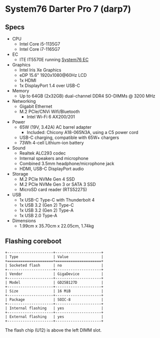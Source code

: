 # System76 Darter Pro 7 (darp7)

## Specs

- CPU
  - Intel Core i5-1135G7
  - Intel Core i7-1165G7
- EC
  - ITE IT5570E running [System76 EC](https://github.com/system76/ec)
- Graphics
  - Intel Iris Xe Graphics
  - eDP 15.6" 1920x1080@60Hz LCD
  - 1x HDMI
  - 1x DisplayPort 1.4 over USB-C
- Memory
  - Up to 64GB (2x32GB) dual-channel DDR4 SO-DIMMs @ 3200 MHz
- Networking
  - Gigabit Ethernet
  - M.2 PCIe/CNVi Wifi/Bluetooth
    - Intel Wi-Fi 6 AX200/201
- Power
  - 65W (19V, 3.42A) AC barrel adapter
    - Included: Chicony A18-065N3A, using a C5 power cord
  - USB-C charging, compatible with 65W+ chargers
  - 73Wh 4-cell Lithium-ion battery
- Sound
  - Realtek ALC293 codec
  - Internal speakers and microphone
  - Combined 3.5mm headphone/microphone jack
  - HDMI, USB-C DisplayPort audio
- Storage
  - M.2 PCIe NVMe Gen 4 SSD
  - M.2 PCIe NVMe Gen 3 or SATA 3 SSD
  - MicroSD card reader (RTS5227S)
- USB
  - 1x USB-C Type-C with Thunderbolt 4
  - 1x USB 3.2 (Gen 2) Type-C
  - 1x USB 3.2 (Gen 2) Type-A
  - 1x USB 2.0 Type-A
- Dimensions
  - 1.99cm x 35.70cm x 22.05cm, 1.74kg

## Flashing coreboot

```eval_rst
+---------------------+---------------------+
| Type                | Value               |
+=====================+=====================+
| Socketed flash      | no                  |
+---------------------+---------------------+
| Vendor              | GigaDevice          |
+---------------------+---------------------+
| Model               | GD25B127D           |
+---------------------+---------------------+
| Size                | 16 MiB              |
+---------------------+---------------------+
| Package             | SOIC-8              |
+---------------------+---------------------+
| Internal flashing   | yes                 |
+---------------------+---------------------+
| External flashing   | yes                 |
+---------------------+---------------------+
```

The flash chip (U12) is above the left DIMM slot.
